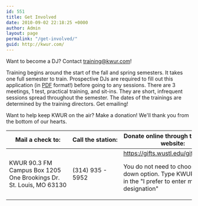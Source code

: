 ```yaml
---
id: 551
title: Get Involved
date: 2010-09-02 22:18:25 +0000
author: Admin
layout: page
permalink: "/get-involved/"
guid: http://kwur.com/
---
```


<p>
  Want to become a DJ? Contact <a href="mailto:training@kwur.com">training@kwur.com</a>!
</p>
  
<p>
  Training begins around the start of the fall and spring semesters. It takes one full semester to train. Prospective DJs are required to fill out this application (in <a href="/wp-content/uploads/2017/01/kwur-application-2017.pdf">PDF</a> format!) before going to any sessions. There are 3 meetings, 1 test, practical training, and sit-ins. They are short, infrequent sessions spread throughout the semester. The dates of the trainings are determined by the training directors. Get emailing!
</p>

<p>
  Want to help keep KWUR on the air? Make a donation! We'll thank you from the bottom of our hearts.
</p>

<table class="table">
  <thead>
    <tr>
      <th>Mail a check to:</th>
      <th>Call&nbsp;the&nbsp;station:</th>
      <th>Donate online through the WUSTL website:</th>
    </tr>
  </thead>
  <tbody>
    <tr>
      <td>
        <p>
          KWUR&nbsp;90.3&nbsp;FM<br>
          Campus&nbsp;Box&nbsp;1205<br>
          One&nbsp;Brookings&nbsp;Dr.<br>
          St.&nbsp;Louis,&nbsp;MO&nbsp;63130
        </p>
      </td>
      <td>
        (314) 935 - 5952
      </td>
      <td>
        <a href="https://gifts.wustl.edu/giftform.aspx">https://gifts.wustl.edu/giftform.aspx</a>
        <p>
          You do not need to choose a drop down option. Type KWUR 90.3 FM in the "I prefer to enter my own designation"
        </p>
      </td>
    </tr>
  </tbody>
</table>